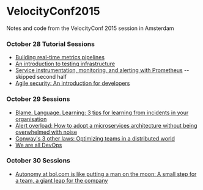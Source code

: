 # VelocityConf2015
Notes and code from the VelocityConf 2015 session in Amsterdam
### October 28 Tutorial Sessions
* [Building real-time metrics pipelines](http://velocityconf.com/devops-web-performance-eu-2015/public/schedule/detail/45820)
* [An introduction to testing infrastructure](http://velocityconf.com/devops-web-performance-eu-2015/public/schedule/detail/45385)
* [Service instrumentation, monitoring, and alerting with Prometheus](http://velocityconf.com/devops-web-performance-eu-2015/public/schedule/detail/44247) -- skipped second half
* [Agile security: An introduction for developers](http://velocityconf.com/devops-web-performance-eu-2015/public/schedule/detail/45150)

### October 29 Sessions
* [Blame. Language. Learning: 3 tips for learning from incidents in your organisation](http://velocityconf.com/devops-web-performance-eu-2015/public/schedule/detail/44013)
* [Alert overload: How to adopt a microservices architecture without being overwhelmed with noise](http://velocityconf.com/devops-web-performance-eu-2015/public/schedule/detail/44556)
* [Conway's 3 other laws: Optimizing teams in a distributed world](http://velocityconf.com/devops-web-performance-eu-2015/public/schedule/detail/44500)
* [We are all DevOps](http://velocityconf.com/devops-web-performance-eu-2015/public/schedule/detail/43962)

### October 30 Sessions
* [Autonomy at bol.com is like putting a man on the moon: A small step for a team, a giant leap for the company](http://velocityconf.com/devops-web-performance-eu-2015/public/schedule/detail/43966)
